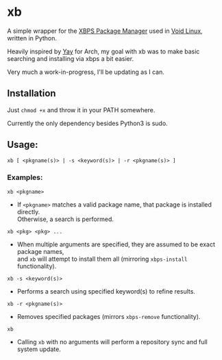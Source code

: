 # xb

A simple wrapper for the [XBPS Package Manager](https://docs.voidlinux.org/xbps/index.html) used in [Void Linux](https://voidlinux.org/), written in Python.

Heavily inspired by [Yay](https://github.com/Jguer/yay) for Arch, my goal with xb was to make basic searching and installing via xbps a bit easier.

Very much a work-in-progress, I'll be updating as I can.

## Installation

Just `chmod +x` and throw it in your PATH somewhere.

Currently the only dependency besides Python3 is sudo.

## Usage:
`xb [ <pkgname(s)> | -s <keyword(s)> | -r <pkgname(s)> ]`

### Examples:
`xb <pkgname>`
- If `<pkgname>` matches a valid package name, that package is installed directly.  
  Otherwise, a search is performed.

`xb <pkg> <pkg> ...`  
- When multiple arguments are specified, they are assumed to be exact package names,  
  and `xb` will attempt to install them all (mirroring `xbps-install` functionality).

`xb -s <keyword(s)>`  
- Performs a search using specified keyword(s) to refine results.

`xb -r <pkgname(s)>`  
- Removes specified packages (mirrors `xbps-remove` functionality).

`xb`  
- Calling `xb` with no arguments will perform a repository sync and full system update.
